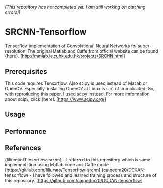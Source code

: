 _(This repository has not completed yet. I am still working on catching errors!)_

# SRCNN-Tensorflow
Tensorflow implementation of Convolutional Neural Networks for super-resolution. The original Matlab and Caffe from official website can be found {here}. [http://mmlab.ie.cuhk.edu.hk/projects/SRCNN.html]

## Prerequisites
This code requires Tensorflow. Also scipy is used instead of Matlab or OpenCV. Especially, installing OpenCV at Linux is sort of complicated. So, with reproducing this paper, I used scipy instead. For more imformation about scipy, click {here}. [https://www.scipy.org/]

## Usage

## Performance

## References
{liliumao/Tensorflow-srcnn} - I referred to this repository which is same implementation using Matlab code and Caffe model.
[https://github.com/liliumao/Tensorflow-srcnn]
{carpedm20/DCGAN-tensorflow} - I have followed and learned training process and structure of this repository.
[https://github.com/carpedm20/DCGAN-tensorflow]
